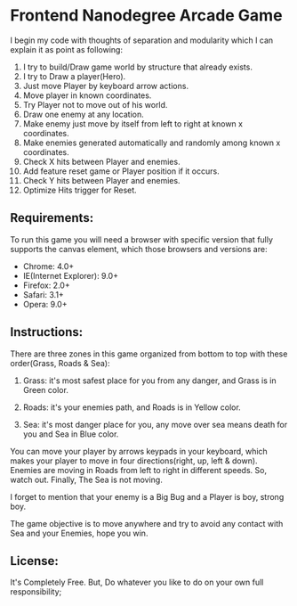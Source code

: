 # Frontend Nanodegree Arcade Game

I begin my code with thoughts of separation and modularity which I can explain it as point as following:

1. I try to build/Draw game world by structure that already exists.
2. I try to Draw a player(Hero).
3. Just move Player by keyboard arrow actions.
4. Move player in known coordinates.
5. Try Player not to move out of his world.
6. Draw one enemy at any location.
7. Make enemy just move by itself from left to right at known x coordinates.
8. Make enemies generated automatically and randomly among known x coordinates.
9. Check X hits between Player and enemies.
10. Add feature reset game or Player position if it occurs.
11. Check Y hits between Player and enemies.
12. Optimize Hits trigger for Reset.

## Requirements:

To run this game you will need a browser with specific version that fully supports the canvas element, which those browsers and versions are:

- Chrome: 4.0+
- IE(Internet Explorer): 9.0+
- Firefox: 2.0+
- Safari: 3.1+
- Opera: 9.0+

## Instructions:

There are three zones in this game organized from bottom to top with these order(Grass, Roads & Sea):

1. Grass: it's most safest place for you from any danger, and Grass is in Green color.

2. Roads: it's your enemies path, and Roads is in Yellow color.

3. Sea: it's most danger place for you, any move over sea means death for you and Sea in Blue color.

You can move your player by arrows keypads in your keyboard, which makes your player to move in four directions(right, up, left & down).
Enemies are moving in Roads from left to right in different speeds. So, watch out.
Finally, The Sea is not moving.

I forget to mention that your enemy is a Big Bug and a Player is boy, strong boy.

The game objective is to move anywhere and try to avoid any contact with Sea and your Enemies, hope you win.

## License:
It's Completely Free. But, Do whatever you like to do on your own full responsibility;